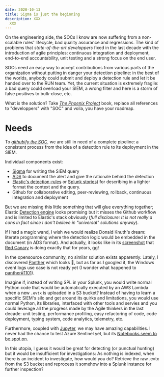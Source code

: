 ```yaml
---
date: 2020-10-13
title: Sigma is just the beginning
description: XXX
  XXX
---
```


On the engineering side,  the SOCs I know are now suffering from a non-scalable rules' lifecycle, bad quality assurance and regressions. The kind of problems that *state-of-the-art developpers* fixed in the last decade with the introduction of agile principles: continuous integration and deployment, end-to-end accountability, unit testing and a strong focus on the end user.

SOCs need an easy way to accept contributions from various parts of the organization without putting in danger your detection pipeline: in the best of the worlds, anybody could submit and deploy a detection rule and let it be handed over to the RUN team. Yet, the current situation is extremely fragile: a bad query could overload your SIEM, a wrong filter and here is a storm of false positives to bulk-close, etc.

What is the solution? Take [*The Phoenix Project*](https://www.amazon.com/Phoenix-Project-DevOps-Helping-Business/dp/0988262592)  book, replace all references to "developpers" with "SOC" and voila, you have your roadmap. 

# Needs

To [*githubify the SOC*](https://medium.com/@johnlatwc/the-githubification-of-infosec-afbdbfaad1d1), we are still in need of a complete pipeline: a consistent process from the idea of a detection rule to its deployment in the SIEM.

Individual components exist:
- [Sigma](https://github.com/Neo23x0/sigma) for writing the SIEM query
- [ADS](https://medium.com/palantir/alerting-and-detection-strategy-framework-52dc33722df2) to document the alert and give the rationale behind the detection
- [Elastic's detection-rules](https://github.com/elastic/detection-rules) or  [Splunk stories](https://github.com/splunk/security-content/blob/develop/stories/credential_dumping.yml)) for describing in a lighter format the context and the query.
- Github for collaborative editing, peer-reviewing, rollback, continuous integration and deployment

But we are missing this little something that will glue everything together; Elastic [Detection engine](https://www.elastic.co/blog/elastic-siem-detections) looks promising but it misses the Github workflow and is limited to Elastic's stack obviously (*full disclosure: It is not really a cons in fact since I don't believe in "universal" solutions anyway*).

If I had a magic wand, I wish we would realize Donald Knuth's dream: literate programming where the detection logic would be embedded in the document (in ADS format). And actually, it looks like in its [screenshot](https://redcanary.com/wp-content/uploads/image2-18.png) that [Red Canary](https://redcanary.com/blog/breathing-life-detection-capability/) is doing exactly that for years, gg!

In the opensource community, no similar solution exists apparently. Lately, I discovered [Panther](https://github.com/panther-labs/panther) which looks 🤩, but as far as I googled it, the Windows event logs use case is not ready yet (I wonder what happened to [panther#1101](https://github.com/panther-labs/panther/issues/1101)).

Imagine if, instead of writing SPL in your Splunk, you would write normal Python code that would be automatically executed by an AWS Lambda when a new `.evtx` is uploaded in a S3 bucket? Instead of having to learn a specific SIEM's silo and get around its quirks and limitations, you would use normal Python, its libraries, interfaced with other tools and servies and  you could leverage all the progress made by the Agile thinkers in the last decade: unit testing, performance profiling, easy refactoring of code, code deployment, typing system, code analytics, telemetry, etc.

Furthermore, coupled with [Jupyter](https://jupyter.org), we may have amazing capabilities. I never had the chance to test Azure Sentinel yet, but its [Notebooks seem to be spot on](https://docs.microsoft.com/en-us/azure/sentinel/notebooks).

In this utopia, I guess it would be great for detecting (or punctual hunting) but it would be insufficient for investigations: As nothing is indexed, when there is an incident to investigate, how would you do? Retrieve the raw .evtx from the S3 bucket and reprocess it somehow into a Splunk instance for further inspection?





